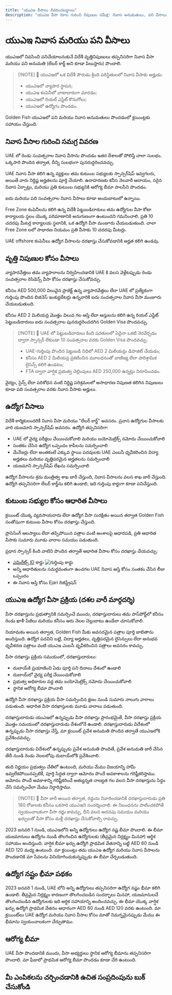 ```yaml
---
title: "యుఎఇ వీసాలు వివరించబడ్డాయి"
description: "యుఎఇ వీసా రకాల గురించి నిపుణుల సమీక్ష: నివాస అనుమతులు, పని వీసాలు, మరియు ఆధారిత వీసాలు. అవసరాలు మరియు ప్రాసెసింగ్ గురించి మీరు తెలుసుకోవలసినవన్నీ."
---
```


# యుఎఇ నివాస మరియు పని వీసాలు

యుఎఇలో నివసించి పనిచేయాలనుకునే విదేశీ వృత్తినిపుణులు తప్పనిసరిగా నివాస వీసా మరియు పని అనుమతి (లేబర్ కార్డ్ అని కూడా పిలుస్తారు) పొందాలి.

> [!NOTE] 💚 యుఎఇలో ఒక విదేశీ పౌరుడు క్రింది పరిస్థితులలో నివాస వీసాకు అర్హుడు:
>
> - యుఎఇలో వ్యాపార స్థాపన;
> - యుఎఇ కంపెనీలో వాటాదారుగా మారడం;
> - యుఎఇలో రియల్ ఎస్టేట్ కొనుగోలు;
> - యుఎఇలో ఉద్యోగం పొందడం.

Golden Fish యుఎఇలో పని మరియు నివాస అనుమతులు పొందడంలో క్లయింట్లకు సహాయం చేస్తుంది.

## నివాస వీసాల గురించి సమగ్ర వివరణ

UAE లో రెండు సంవత్సరాల నివాస వీసాను పొందడం ఇతర దేశాలతో పోలిస్తే చాలా సులభం. ఒక్కసారి పొందిన తర్వాత, దీన్ని సులభంగా పునరుద్ధరించవచ్చు.

UAE నివాస వీసా కలిగి ఉన్న వ్యక్తులు తమ కుటుంబ సభ్యులకు స్పాన్సర్‌షిప్ ఇవ్వగలరు, అయితే వారు నిర్దిష్ట అర్హతలను పూర్తి చేయాలి. ఉదాహరణకు కనీస నెలవారీ ఆదాయం, సరైన నివాస ఏర్పాట్లు, మరియు ప్రతి కుటుంబ సభ్యునికి ఆరోగ్య బీమా పాలసీని పొందడం.

ఐదు మరియు పది సంవత్సరాల నివాస వీసాలు కూడా అందుబాటులో ఉన్నాయి.

Free Zone కంపెనీలను కలిగి ఉన్న విదేశీ పెట్టుబడిదారులు తమ ఉద్యోగుల వీసా కోటా కార్యాలయ స్థలం యొక్క పరిమాణానికి అనుగుణంగా ఉంటుందని గమనించాలి. ప్రతి 10 చదరపు మీటర్ల కార్యాలయ స్థలానికి, ఒక ఉద్యోగి వీసా మంజూరు చేయబడుతుంది. చాలా Free Zone లలో సాధారణ నియమం ప్రతి వీసాకు 10 చదరపు మీటర్లు.

UAE offshore కంపెనీలు ఉద్యోగ వీసాలను దరఖాస్తు చేసుకోవడానికి అర్హత కలిగి ఉండవు.

## వృత్తి నిపుణుల కోసం వీసాలు

వ్యాపారవేత్తలు తమ వ్యాపారాలను నిర్వహించడానికి UAE కి వలస వెళ్లేటప్పుడు రెండు సంవత్సరాల రెసిడెన్స్ వీసా కోసం దరఖాస్తు చేసుకోవచ్చు.

కనీసం AED 500,000 విలువైన ప్రాజెక్ట్ ఉన్న వ్యాపారవేత్తలు లేదా UAE లో ప్రత్యేకంగా గుర్తింపు పొందిన బిజినెస్ ఇంక్యుబేటర్లు ఉన్నవారికి ఐదు సంవత్సరాల నివాస వీసా మంజూరు చేయబడుతుంది.

కనీసం AED 2 మిలియన్ల మొత్తం విలువ గల ఆస్తి లేదా ఆస్తులను కలిగి ఉన్న రియల్ ఎస్టేట్ పెట్టుబడిదారులు ఐదు సంవత్సరాల పునరుద్ధరించదగిన Golden Visa పొందవచ్చు.

> [!NOTE] 💚 UAE లో పెట్టుబడిదారులు కింది షరతులలో ఏదైనా ఒకటి నెరవేర్చడం ద్వారా స్పాన్సర్ లేకుండా 10 సంవత్సరాల వరకు Golden Visa పొందవచ్చు:
>
> - UAE-గుర్తింపు పొందిన పెట్టుబడి నిధిలో AED 2 మిలియన్లు డిపాజిట్ చేయడం;
> - కనీసం AED 2 మిలియన్ల ప్రకటించిన మూలధనంతో వాణిజ్య లేదా పారిశ్రామిక లైసెన్స్ కలిగి ఉండటం;
> - FTA ద్వారా వార్షిక ప్రభుత్వ చెల్లింపులు AED 250,000 ఉన్నట్లు నిరూపించడం.

వైద్యం, సైన్స్ లేదా పరిశోధన వంటి నిర్దిష్ట పరిశ్రమలలో అసాధారణ నిపుణత కలిగిన నిపుణులు కూడా పది సంవత్సరాల వరకు నివాస వీసాకు అర్హులు.

## ఉద్యోగ వీసాలు

విదేశీ కార్మికులందరికీ నివాస వీసా మరియు "లేబర్ కార్డ్" అవసరం. ప్రవాస ఉద్యోగుల వీసాలకు వారి యజమాని స్పాన్సర్‌షిప్ అవసరం. ఉద్యోగి తప్పనిసరిగా:

- UAE లో వైద్య పరీక్షలు చేయించుకోవాలి మరియు బయోమెట్రిక్స్ నమోదు చేయించుకోవాలి
- సంతకం చేసిన ఉద్యోగ ఒప్పందం కాపీలను సమర్పించాలి
- మేనేజర్లు లేదా అంతకంటే ఎక్కువ స్థాయి పదవులకు UAE ఎంబసీ ధృవీకరించిన విద్యా అర్హతలు మరియు వృత్తిపరమైన అర్హతలను సమర్పించాలి
- యజమాని స్పాన్సర్‌షిప్ లేఖను సమర్పించాలి

ఉద్యోగ వీసాలను శ్రమ మంత్రిత్వ శాఖ జారీ చేస్తుంది, నివాస వీసాలను వలస శాఖ జారీ చేస్తుంది. ఉద్యోగి తప్పనిసరిగా లేబర్ కార్డ్‌ను కలిగి ఉండాలి, ఇది గుర్తింపు కార్డుగా కూడా పనిచేస్తుంది.

## కుటుంబ సభ్యుల కోసం ఆధారిత వీసాలు

క్లయింట్ యొక్క వ్యవసాయదారు లేదా ఉద్యోగ వీసా సురక్షితం అయిన తర్వాత Golden Fish సంతోషంగా కుటుంబ వీసాల కోసం దరఖాస్తు చేస్తుంది.

ప్రాసెసింగ్ ఆలస్యాలు లేదా తప్పిపోయిన పత్రాల వంటి అంశాలపై ఆధారపడి, ప్రతి ఆధారిత వీసాకు సుమారు మూడు వారాల సమయం పడుతుంది.

ప్రధాన స్పాన్సర్ కింది వాటిని పొందిన తర్వాతే ఆధారిత వీసాల కోసం దరఖాస్తు చేయవచ్చు:

- [ఎమిరేట్స్ ID](https://u.ae/en/information-and-services/visa-and-emirates-id/emirates-id) కార్డు ![గుర్తింపు కార్డు](/img/ILONMASKID.webp)
- అన్ని ఆధారితులను సమర్థవంతంగా ఉంచగల UAE నివాస ఆస్తి కోసం సంతకం చేసిన లీజు ఒప్పందం
- ఈ నివాస ఆస్తి కోసం Ejari రిజిస్ట్రేషన్

## యుఎఇ ఉద్యోగ వీసా ప్రక్రియ (దశల వారీ మార్గదర్శి)

వీసా దరఖాస్తును ప్రభుత్వానికి సమర్పించే ముందు, దరఖాస్తుదారులు తమ పాస్‌పోర్ట్‌లో కనీసం రెండు ఖాళీ పేజీలు మరియు కనీసం ఆరు నెలల చెల్లుబాటు ఉండేలా చూసుకోవాలి.

నియామకం అయిన తర్వాత, Golden Fish మీకు అవసరమైన పత్రాల పూర్తి జాబితాను అందిస్తుంది. ఉద్యోగ పదవిని బట్టి, విద్యా అర్హతలు, వృత్తిపరమైన లైసెన్సులు లేదా అనుభవ ధృవీకరణ పత్రాలు వంటి యుఎఇ ఎంబసీ ధృవీకరించిన పత్రాలు అవసరం కావచ్చు.

వీసా దరఖాస్తు ప్రక్రియ సమయంలో, దరఖాస్తుదారులు:

- దుబాయ్‌కి ప్రయాణించి ఏడు పూర్తి పని దినాలు దేశంలో ఉండాలి
- దుబాయ్‌లో వైద్య పరీక్ష చేయించుకోవాలి
- ప్రభుత్వ అధికారుల వద్ద తమ బయోమెట్రిక్స్ నమోదు చేయించుకోవాలి
- స్థానిక ఆరోగ్య బీమా పొందాలి

ఉద్యోగి వీసా దరఖాస్తు ప్రక్రియ వీసా సమర్పించిన క్షణం నుండి సుమారు నాలుగు వారాలు పడుతుంది. ఆధారిత వీసా దరఖాస్తులకు మూడు వారాలు పడుతుంది.

దరఖాస్తుదారుడు యుఎఇలో ఉన్నప్పుడు వీసా దరఖాస్తు ప్రారంభమైతే, వీసా దరఖాస్తు ప్రక్రియ మొత్తం సమయంలో దరఖాస్తుదారుడు దేశంలోనే ఉండాలి. దరఖాస్తుదారుడు విదేశంలో ఉన్నప్పుడు వీసా దరఖాస్తు చేస్తే, మా క్లయింట్ ప్రవేశ అనుమతి పొందిన తర్వాతే యుఎఇలోకి ప్రవేశించవచ్చు.

దరఖాస్తుదారుడు విదేశంలో ఉన్నప్పుడు ప్రవేశ అనుమతి పొందితే, ప్రవేశ అనుమతి జారీ చేసిన తేదీ నుండి రెండు నెలలలోపు దుబాయ్‌లోకి ప్రవేశించాలి.

తుది నిర్ణయం ప్రభుత్వం చేతిలో ఉంటుంది, మరియు మేము విజయాన్ని హామీ ఇవ్వలేకపోయినప్పటికీ, పూర్తి సిద్ధత ద్వారా ఆమోదం పొందే అవకాశాలను గరిష్టీకరిస్తాము. ఆమోదం పొందే అవకాశాన్ని గరిష్టీకరించే అత్యున్నత నాణ్యత గల వలస వీసా దరఖాస్తును సిద్ధం చేసి సమర్పించేలా మేము నిర్ధారిస్తాము.

> [!NOTE] 💚 వీసా జారీ అయిన తర్వాత, రద్దును నివారించడానికి దరఖాస్తుదారుడు ప్రతి 180 రోజులకు కనీసం ఒకసారి యుఎఇని సందర్శించాలి.
> ఈ నిబంధనను పాటించకపోతే స్వయంచాలకంగా వీసా రద్దు కావచ్చు, దీని వలన అదనపు సమయం మరియు ఖర్చులతో వీసా కోసం మళ్లీ దరఖాస్తు చేసుకోవాల్సి రావచ్చు.

2023 జనవరి 1 నుండి, యుఎఇలోని అన్ని ఉద్యోగులు ఉద్యోగ నష్ట బీమా పొందాలి. ఈ బీమా యజమానులు ఉద్యోగం నుండి తొలగించిన ఉద్యోగులకు (తీవ్రమైన నిర్లక్ష్యం మినహా) ఆర్థిక సహాయం అందిస్తుంది. వార్షిక బీమా ఖర్చు ఉద్యోగి ప్రాథమిక వేతనాన్ని బట్టి AED 60 నుండి AED 120 మధ్య ఉంటుంది. మా క్లయింట్లు తమ యుఎఇ ఉద్యోగ మరియు నివాస వీసాలను పొందడానికి మా సేవలను వినియోగించుకున్నప్పుడు ఈ బీమా చేర్చబడుతుంది.

## ఉద్యోగ నష్టం భీమా పథకం

2023 జనవరి 1 నుండి, UAE లోని అన్ని ఉద్యోగులు తప్పనిసరిగా ఉద్యోగ నష్టం భీమా కలిగి ఉండాలి. తీవ్రమైన నిర్లక్ష్యం కారణంగా తొలగించబడిన సందర్భాలు మినహా, యజమానులచే తొలగించబడిన ఉద్యోగులకు ఇది ఆర్థిక సహాయాన్ని అందించవచ్చు. ఈ భీమా యొక్క వార్షిక ఖర్చు ఉద్యోగి ప్రాథమిక వేతనం ఆధారంగా AED 60 నుండి AED 120 వరకు ఉంటుంది. మా క్లయింట్‌లు UAE ఉద్యోగ మరియు నివాస వీసాల కోసం మాతో నిమగ్నమైనప్పుడు మేము ఈ భీమాను స్వయంచాలకంగా చేర్చుతాము.

## ఆరోగ్య బీమా

UAE వీసా పొందడానికి ముందు, వీసా అభ్యర్థులు స్థానిక ఆరోగ్య బీమాను తప్పనిసరిగా పొందాలి. మా ఫీజులో ప్రాథమిక ఆరోగ్య బీమా పొందడం కూడా చేరి ఉంటుంది.

## మీ ఎంపికలను చర్చించడానికి ఉచిత సంప్రదింపును బుక్ చేసుకోండి

<ContactForm 
  mediaUrl="/img/iStock-2185912945.mp4"
  redirectUrl="https://goldenfish.ae/uae-business/company-registration/golden-visa" 
  selectLabel="UAE వీసా రకం *"
  selectPlaceholder="మీ వీసా రకాన్ని ఎంచుకోండి"
  messagePlaceholder="దయచేసి మీ పరిస్థితి మరియు అవసరాలను వివరించండి"
  :selectOptions="[
    '💼 ఉద్యోగ వీసా + లేబర్ కార్డ్',
    '👨‍💼 వ్యవసాయదారుల వీసా (2-సంవత్సరాలు)',
    '🏢 Free Zone కంపెనీ వీసా',
    '👨‍👩‍👧‍👦 ఆధారిత కుటుంబ వీసా',
    '💳 Emirates ID దరఖాస్తు',
    '💵 నెలవారీ జీతం AED 30K కంటే ఎక్కువ',
    '❓ ఇతర వీసా సేవలు',
    '💰 Golden Visa అర్హత తనిఖీ ➡️',
  ]"/>
